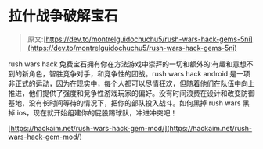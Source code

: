 # 拉什战争破解宝石

> 原文:[https://dev.to/montrelguidochuchu5/rush-wars-hack-gems-5ni](https://dev.to/montrelguidochuchu5/rush-wars-hack-gems-5ni)

rush wars hack 免费宝石拥有你在方法游戏中崇拜的一切和额外的:有趣和意想不到的新角色，智胜竞争对手，和竞争性的团战。rush wars hack android 是一项非正式的运动，因为在现实中，每个人都可以尽情狂欢，但随着他们在队伍中向上推进，他们提供了强度和竞争性游戏玩家的偏好。没有时间浪费在设计和改变防御基地，没有长时间等待的情况下，把你的部队投入战斗。如何黑掉 rush wars 黑掉 ios，现在就开始组建你的屁股踢球队，冲进冲突吧！

[https://hackaim.net/rush-wars-hack-gem-mod/](https://hackaim.net/rush-wars-hack-gem-mod/)